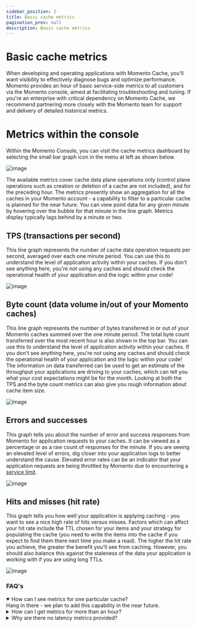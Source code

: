 ```yaml
---
sidebar_position: 2
title: Basic cache metrics
pagination_prev: null
description: Basic cache metrics
---
```


# Basic cache metrics
When developing and operating applications with Momento Cache, you'll want visibility to effectively diagnose bugs and optimize performance. Momento provides an hour of basic service-side metrics to all customers via the Momento console, aimed at facilitating troubleshooting and tuning. If you're an enterprise with critical dependency on Momento Cache, we recommend partnering more closely with the Momento team for support and delivery of detailed historical metrics.

# Metrics within the console
Within the Momento Console, you can visit the cache metrics dashboard by selecting the small bar graph icon in the menu at left as shown below.

![image](/img/metrics_select.png)

The available metrics cover cache data plane operations only (control plane operations such as creation or deletion of a cache are not included), and for the preceding hour. The metrics presently show an aggregation for all the caches in your Momento account - a capability to filter to a particular cache is planned for the near future. You can view point data for any given minute by hovering over the bubble for that minute in the line graph. Metrics display typically lags behind by a minute or two.

## TPS (transactions per second)
This line graph represents the number of cache data operation requests per second, averaged over each one minute period. You can use this to understand the level of application activity within your caches. If you don't see anything here, you're not using any caches and should check the operational health of your application and the logic within your code!

![image](/img/metrics_tps.png)

## Byte count (data volume in/out of your Momento caches)
This line graph represents the number of bytes transferred in or out of your Momento caches summed over the one minute period. The total byte count transferred over the most recent hour is also shown in the top bar. You can use this to understand the level of application activity within your caches. If you don't see anything here, you're not using any caches and should check the operational health of your application and the logic within your code! The information on data transferred can be used to get an estimate of the throughput your applications are driving to your caches, which can tell you what your cost expectations might be for the month. Looking at both the TPS and the byte count metrics can also give you rough information about cache item size.

![image](/img/metrics_bytecount.png)

## Errors and successes
This graph tells you about the number of error and success responses from Momento for application requests to your caches. It can be viewed as a percentage or as a raw count of responses for the minute. If you are seeing an elevated level of errors, dig closer into your application logs to better understand the cause. Elevated error rates can be an indicator that your application requests are being throttled by Momento due to encountering a [service limit](limits.md).

![image](/img/metrics_success-error.png)

## Hits and misses (hit rate)
This graph tells you how well your application is applying caching - you want to see a nice high rate of hits versus misses. Factors which can affect your hit rate include the TTL chosen for your items and your strategy for populating the cache (you need to write the items into the cache if you expect to find them there next time you make a read). The higher the hit rate you achieve, the greater the benefit you'll see from caching. However, you should also balance this against the staleness of the data your application is working with if you are using long TTLs.

![image](/img/metrics_hit-miss.png)


### FAQ's
<details open>
  <summary>How can I see metrics for one particular cache?</summary>
Hang in there - we plan to add this capability in the near future.
 </details>

<details>
<summary>How can I get metrics for more than an hour?</summary>
For production, we recommend partnering with the Momento team for support - this includes publishing of detailed metrics into your observability tooling (presently CloudWatch but more options to come). With delivery of detailed metrics enabled, you can build alarms and dashboards in accordance with your operating standards.
</details>

<details>
<summary>Why are there no latency metrics provided?</summary>
Momento can only measure latency associated with traffic internal to the service (between request routers and storage nodes) - a much better indicator for your application is to measure latency as experienced by the client. This tells much more about the overall latency story and the experience your users are receiving. You might also consider using a canary to test and report on latency as experienced by end users somewhere further away on the network.
<br></br>
<br></br>
For customers receiving detailed metrics delivery to CloudWatch, a latency metric with percentiles is provided. This can be used in comparison with client-side latency and canary latency to quickly determine whether a user experience problem is related to your Momento cache or if you should look elsewhere for root cause and resolution.
</details>